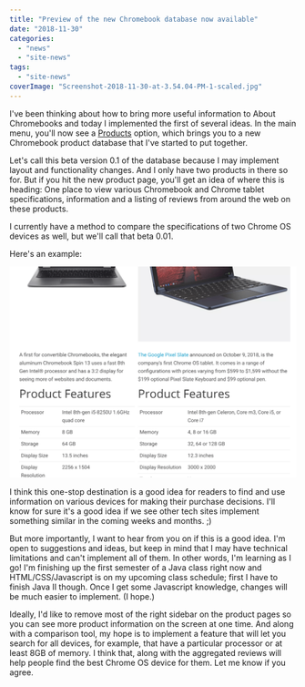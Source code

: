 ```yaml
---
title: "Preview of the new Chromebook database now available"
date: "2018-11-30"
categories: 
  - "news"
  - "site-news"
tags: 
  - "site-news"
coverImage: "Screenshot-2018-11-30-at-3.54.04-PM-1-scaled.jpg"
---
```


I've been thinking about how to bring more useful information to About Chromebooks and today I implemented the first of several ideas. In the main menu, you'll now see a [Products](https://www.aboutchromebooks.com/products/) option, which brings you to a new Chromebook product database that I've started to put together.

Let's call this beta version 0.1 of the database because I may implement layout and functionality changes. And I only have two products in there so for. But if you hit the new product page, you'll get an idea of where this is heading: One place to view various Chromebook and Chrome tablet specifications, information and a listing of reviews from around the web on these products.

I currently have a method to compare the specifications of two Chrome OS devices as well, but we'll call that beta 0.01.

Here's an example:

[![](images/Screenshot-2018-11-30-at-3.54.55-PM-1024x753.png)](https://www.aboutchromebooks.com/site-news/chromebook-database-specifications/attachment/screenshot-2018-11-30-at-3-54-55-pm/)

I think this one-stop destination is a good idea for readers to find and use information on various devices for making their purchase decisions. I'll know for sure it's a good idea if we see other tech sites implement something similar in the coming weeks and months. ;)

But more importantly, I want to hear from you on if this is a good idea. I'm open to suggestions and ideas, but keep in mind that I may have technical limitations and can't implement all of them. In other words, I'm learning as I go! I'm finishing up the first semester of a Java class right now and HTML/CSS/Javascript is on my upcoming class schedule; first I have to finish Java II though. Once I get some Javascript knowledge, changes will be much easier to implement. (I hope.)

Ideally, I'd like to remove most of the right sidebar on the product pages so you can see more product information on the screen at one time. And along with a comparison tool, my hope is to implement a feature that will let you search for all devices, for example, that have a particular processor or at least 8GB of memory. I think that, along with the aggregated reviews will help people find the best Chrome OS device for them. Let me know if you agree.
